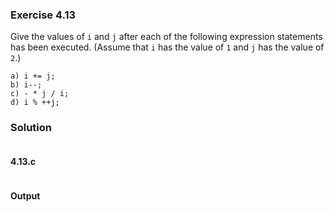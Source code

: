 ### Exercise 4.13
Give the values of `i` and `j` after each of the following expression statements has been executed. (Assume that `i` has the value of `1` and `j` has the value of `2`.)
```
a) i += j;
b) i--;
c) - * j / i;
d) i % ++j;
```
### Solution
```
```
#### 4.13.c
```c
```
#### Output
```
```
